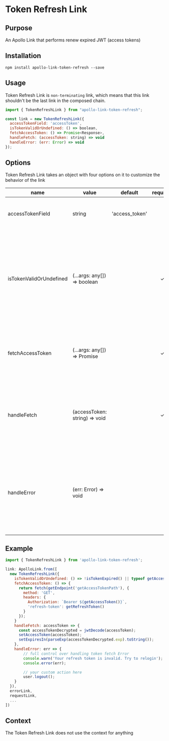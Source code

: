 # Token Refresh Link

## Purpose
An Apollo Link that performs renew expired JWT (access tokens)

## Installation

`npm install apollo-link-token-refresh --save`

## Usage
Token Refresh Link is `non-terminating` link, which means that this link shouldn't be the last link in the composed chain.

```js
import { TokenRefreshLink } from "apollo-link-token-refresh";

const link = new TokenRefreshLink({
  accessTokenField: 'accessToken',
  isTokenValidOrUndefined: () => boolean,
  fetchAccessToken: () => Promise<Response>,
  handleFetch: (accessToken: string) => void
  handleError: (err: Error) => void
});
```

## Options
Token Refresh Link takes an object with four options on it to customize the behavior of the link

|name|value|default|required|explanation|
|---|---|---|:---:|---|
|accessTokenField|string|'access_token'||This is a name of access token field in response
|isTokenValidOrUndefined|(...args: any[]) => boolean||✓|Indicates the current state of access token expiration. If token not yet expired or user doesn't have a token (guest) `true` should be returned|
|fetchAccessToken|(...args: any[]) => Promise<Response>||✓|Function covers fetch call with request fresh access token|
|handleFetch|(accessToken: string) => void||✓|Callback which receives a fresh token from Response. From here we can save token to the storage|
|handleError|(err: Error) => void|||Token fetch error callback. Allows to run additional actions like logout. Don't forget to handle Error if you are using this option|

## Example
```js
import { TokenRefreshLink } from 'apollo-link-token-refresh';

link: ApolloLink.from([
  new TokenRefreshLink({
    isTokenValidOrUndefined: () => !isTokenExpired() || typeof getAccessToken() !== 'string'
    fetchAccessToken: () => {
      return fetch(getEndpoint('getAccessTokenPath'), {
        method: 'GET',
        headers: {
          Authorization: `Bearer ${getAccessToken()}`,
          'refresh-token': getRefreshToken()
        }
      });
    }
    handleFetch: accessToken => {
      const accessTokenDecrypted = jwtDecode(accessToken);
      setAccessToken(accessToken);
      setExpiresIn(parseExp(accessTokenDecrypted.exp).toString());
    },
    handleError: err => {
    	// full control over handling token fetch Error
    	console.warn('Your refresh token is invalid. Try to relogin');
    	console.error(err);

    	// your custom action here
    	user.logout();
    }
  }),
  errorLink,
  requestLink,
  ...
])
```

## Context
The Token Refresh Link does not use the context for anything
